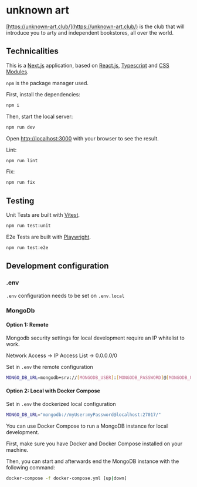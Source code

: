 # unknown art

[https://unknown-art.club/](https://unknown-art.club/) is the club that will introduce you to arty and independent bookstores, all over the world.

## Technicalities

This is a [Next.js](https://nextjs.org/) application, based on [React.js](https://react.dev/), [Typescript](https://www.typescriptlang.org/) and [CSS Modules](https://github.com/css-modules/css-modules).

`npm` is the package manager used.

First, install the dependencies:

```bash
npm i
```

Then, start the local server:

```bash
npm run dev
```

Open [http://localhost:3000](http://localhost:3000) with your browser to see the result.

Lint:

```bash
npm run lint
```

Fix:

```bash
npm run fix
```

## Testing

Unit Tests are built with [Vitest](https://vitest.dev/).

```bash
npm run test:unit
```

E2e Tests are built with [Playwright](https://playwright.dev/).

```bash
npm run test:e2e
```

## Development configuration

### .env

`.env` configuration needs to be set on `.env.local`

### MongoDb

#### Option 1: Remote

Mongodb security settings for local development require an IP whitelist to work.

Network Access -> IP Access List -> 0.0.0.0/0

Set in `.env` the remote configuration

```bash
MONGO_DB_URL=mongodb+srv://[MONGODB_USER]:[MONGODB_PASSWORD]@[MONGODB_URL]/
```

#### Option 2: Local with Docker Compose

Set in `.env` the dockerized local configuration

```bash
MONGO_DB_URL="mongodb://myUser:myPassword@localhost:27017/"
```

You can use Docker Compose to run a MongoDB instance for local development.

First, make sure you have Docker and Docker Compose installed on your machine.

Then, you can start and afterwards end the MongoDB instance with the following command:

```bash
docker-compose -f docker-compose.yml [up|down]
```
